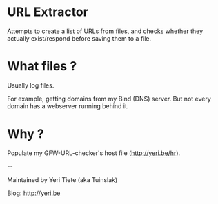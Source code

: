# URL Extractor

Attempts to create a list of URLs from files, and checks whether they actually exist/respond before saving them to a file.

# What files ?

Usually log files. 

For example, getting domains from my Bind (DNS) server. But not every domain has a webserver running behind it. 

# Why ?

Populate my GFW-URL-checker's host file (<http://yeri.be/hr>).

-- 

Maintained by Yeri Tiete (aka Tuinslak) 

Blog: <http://yeri.be>
